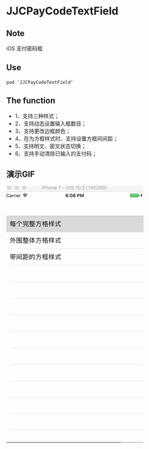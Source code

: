 # JJCPayCodeTextField
<p>
  

## Note
iOS 支付密码框
<p>

## Use
```
pod 'JJCPayCodeTextField'
```
<p>

## The function
- 1、支持三种样式；
- 2、支持动态设置输入框数目；
- 3、支持更改边框颜色；
- 4、在为方框样式时，支持设置方框间间距；
- 5、支持明文、密文状态切换；
- 6、支持手动清除已输入的支付码；
<p>
  
## 演示GIF
![sss](JJCPayCodeTextField_GIF.gif)

